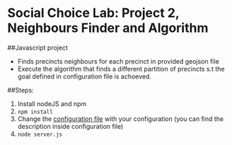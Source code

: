 # Social Choice Lab: Project 2, Neighbours Finder and Algorithm
##Javascript project
- Finds precincts neighbours for each precinct in provided geojson file 
- Execute the algorithm that finds a different partition of precincts s.t the goal defined in configuration file is achoeved.


##Steps:
1. Install nodeJS and npm
2. ``` npm install ```
3. Change the [configuration file](repo/blob/master/config/default.json) with your configuration (you can find the description inside configuration file)
4. ```node server.js```
